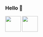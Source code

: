 ### Hello 👋

<div>
<img src="https://cdn.jsdelivr.net/gh/devicons/devicon@latest/icons/cplusplus/cplusplus-original.svg" width="50" height="50"/>
<img src="https://cdn.jsdelivr.net/gh/devicons/devicon@latest/icons/opengl/opengl-original.svg" width="50" height="50"/>         
</div>
